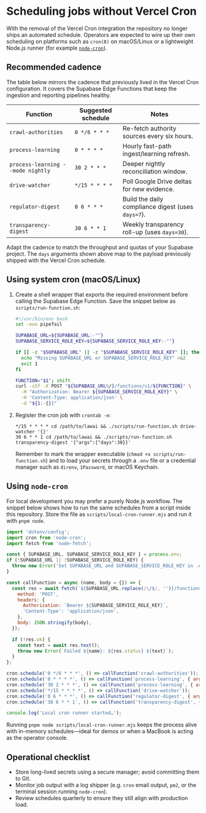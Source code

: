 # Scheduling jobs without Vercel Cron

With the removal of the Vercel Cron integration the repository no longer ships
an automated schedule. Operators are expected to wire up their own scheduling on
platforms such as `cron(8)` on macOS/Linux or a lightweight Node.js runner (for
example [`node-cron`](https://www.npmjs.com/package/node-cron)).

## Recommended cadence

The table below mirrors the cadence that previously lived in the Vercel Cron
configuration. It covers the Supabase Edge Functions that keep the ingestion and
reporting pipelines healthy.

| Function | Suggested schedule | Notes |
| -------- | ------------------ | ----- |
| `crawl-authorities` | `0 */6 * * *` | Re-fetch authority sources every six hours. |
| `process-learning` | `0 * * * *` | Hourly fast-path ingest/learning refresh. |
| `process-learning --mode nightly` | `30 2 * * *` | Deeper nightly reconciliation window. |
| `drive-watcher` | `*/15 * * * *` | Poll Google Drive deltas for new evidence. |
| `regulator-digest` | `0 6 * * *` | Build the daily compliance digest (uses `days=7`). |
| `transparency-digest` | `30 6 * * 1` | Weekly transparency roll-up (uses `days=30`). |

Adapt the cadence to match the throughput and quotas of your Supabase project.
The `days` arguments shown above map to the payload previously shipped with the
Vercel Cron schedule.

## Using system cron (macOS/Linux)

1. Create a shell wrapper that exports the required environment before calling
the Supabase Edge Function. Save the snippet below as `scripts/run-function.sh`:

   ```bash
   #!/usr/bin/env bash
   set -euo pipefail

   SUPABASE_URL=${SUPABASE_URL:-""}
   SUPABASE_SERVICE_ROLE_KEY=${SUPABASE_SERVICE_ROLE_KEY:-""}

   if [[ -z "$SUPABASE_URL" || -z "$SUPABASE_SERVICE_ROLE_KEY" ]]; then
     echo "Missing SUPABASE_URL or SUPABASE_SERVICE_ROLE_KEY" >&2
     exit 1
   fi

   FUNCTION="$1"; shift
   curl -sSf -X POST "${SUPABASE_URL%/}/functions/v1/${FUNCTION}" \
     -H "Authorization: Bearer ${SUPABASE_SERVICE_ROLE_KEY}" \
     -H 'Content-Type: application/json' \
     -d "${1:-{}}"
   ```

2. Register the cron job with `crontab -e`:

   ```cron
   */15 * * * * cd /path/to/lawai && ./scripts/run-function.sh drive-watcher '{}'
   30 6 * * 1 cd /path/to/lawai && ./scripts/run-function.sh transparency-digest '{"args":{"days":30}}'
   ```

   Remember to mark the wrapper executable (`chmod +x scripts/run-function.sh`) and
   to load your secrets through a `.env` file or a credential manager such as
   `direnv`, `1Password`, or macOS Keychain.

## Using `node-cron`

For local development you may prefer a purely Node.js workflow. The snippet
below shows how to run the same schedules from a script inside this repository.
Store the file as `scripts/local-cron-runner.mjs` and run it with `pnpm node`.

```js
import 'dotenv/config';
import cron from 'node-cron';
import fetch from 'node-fetch';

const { SUPABASE_URL, SUPABASE_SERVICE_ROLE_KEY } = process.env;
if (!SUPABASE_URL || !SUPABASE_SERVICE_ROLE_KEY) {
  throw new Error('Set SUPABASE_URL and SUPABASE_SERVICE_ROLE_KEY in .env.local');
}

const callFunction = async (name, body = {}) => {
  const res = await fetch(`${SUPABASE_URL.replace(/\/$/, '')}/functions/v1/${name}`, {
    method: 'POST',
    headers: {
      Authorization: `Bearer ${SUPABASE_SERVICE_ROLE_KEY}`,
      'Content-Type': 'application/json',
    },
    body: JSON.stringify(body),
  });

  if (!res.ok) {
    const text = await res.text();
    throw new Error(`Failed ${name}: ${res.status} ${text}`);
  }
};

cron.schedule('0 */6 * * *', () => callFunction('crawl-authorities'));
cron.schedule('0 * * * *', () => callFunction('process-learning', { args: { mode: 'hourly' } }));
cron.schedule('30 2 * * *', () => callFunction('process-learning', { args: { mode: 'nightly' } }));
cron.schedule('*/15 * * * *', () => callFunction('drive-watcher'));
cron.schedule('0 6 * * *', () => callFunction('regulator-digest', { args: { days: 7 } }));
cron.schedule('30 6 * * 1', () => callFunction('transparency-digest', { args: { days: 30 } }));

console.log('Local cron runner started…');
```

Running `pnpm node scripts/local-cron-runner.mjs` keeps the process alive with
in-memory schedules—ideal for demos or when a MacBook is acting as the operator
console.

## Operational checklist

- Store long-lived secrets using a secure manager; avoid committing them to
  Git.
- Monitor job output with a log shipper (e.g. `cron` email output, `pm2`, or the
  terminal session running `node-cron`).
- Review schedules quarterly to ensure they still align with production load.
